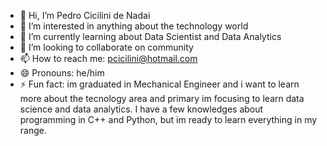 - 👋 Hi, I’m Pedro Cicilini de Nadai
- 👀 I’m interested in anything about the technology world
- 🌱 I’m currently learning about Data Scientist and Data Analytics
- 💞️ I’m looking to collaborate on community
- 📫 How to reach me: pcicilini@hotmail.com
- 😄 Pronouns: he/him
- ⚡ Fun fact: im graduated in Mechanical Engineer and i want to learn more about the tecnology area and primary im focusing to learn data science and data analytics. I have a few 
knowledges about programming in C++ and Python, but im ready to learn everything in my range.
